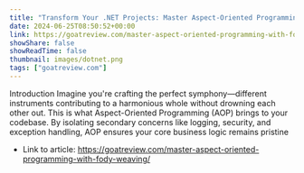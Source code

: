 ```yaml
---
title: "Transform Your .NET Projects: Master Aspect-Oriented Programming with Fody Weaving"
date: 2024-06-25T08:50:52+00:00
link: https://goatreview.com/master-aspect-oriented-programming-with-fody-weaving/
showShare: false
showReadTime: false
thumbnail: images/dotnet.png
tags: ["goatreview.com"]
---
```

Introduction
Imagine you're crafting the perfect symphony—different instruments contributing to a harmonious whole without drowning each other out. This is what Aspect-Oriented Programming (AOP) brings to your codebase. By isolating secondary concerns like logging, security, and exception handling, AOP ensures your core business logic remains pristine

- Link to article: https://goatreview.com/master-aspect-oriented-programming-with-fody-weaving/